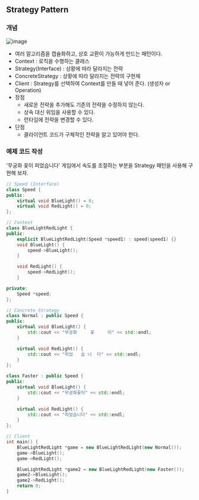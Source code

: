 ## Strategy Pattern

### 개념

![image](https://user-images.githubusercontent.com/5865308/194740514-809965b0-11ce-4f87-9686-308ab3001bc0.png)

* 여러 알고리즘을 캡슐화하고, 상호 교환이 가능하게 만드는 패턴이다.
* Context : 로직을 수행하는 클래스
* Strategy(Interface) : 상황에 따라 달라지는 전략
* ConcreteStrategy : 상황에 따라 달라지는 전략의 구현체
* Client : Strategy를 선택하여 Context를 만들 때 넣어 준다. (생성자 or Operation)
* 장점
    * 새로운 전략을 추가해도 기존의 전략을 수정하지 않는다.
    * 상속 대신 위임을 사용할 수 있다.
    * 런타임에 전략을 변경할 수 있다.
* 단점
    * 클라이언트 코드가 구체적인 전략을 알고 있어야 한다.


### 예제 코드 작성

'무궁화 꽃이 피었습니다' 게임에서 속도를 조절하는 부분을 Strategy 패턴을 사용해 구현해 보자.

```c++
// Speed (Interface)
class Speed {
public:
    virtual void BlueLight() = 0;
    virtual void RedLight() = 0;
};

// Context
class BlueLightRedLight {
public:
    explicit BlueLightRedLight(Speed *speed1) : speed(speed1) {}
    void BlueLight() {
        speed->BlueLight();
    }

    void RedLight() {
        speed->RedLight();
    }

private:
    Speed *speed;
};

// Concrete Strategy
class Normal : public Speed {
public:
    virtual void BlueLight() {
        std::cout << "무궁화     꽃     이" << std::endl;
    }

    virtual void RedLight() {
        std::cout << "피었   습 니  다" << std::endl;
    }
};

class Faster : public Speed {
public:
    virtual void BlueLight() {
        std::cout << "무궁화꽃이" << std::endl;
    }

    virtual void RedLight() {
        std::cout << "피었습니다" << std::endl;
    }
};

// Client
int main() {
    BlueLightRedLight *game = new BlueLightRedLight(new Normal());
    game->BlueLight();
    game->RedLight();

    BlueLightRedLight *game2 = new BlueLightRedLight(new Faster());
    game2->BlueLight();
    game2->RedLight();
    return 0;
}
```